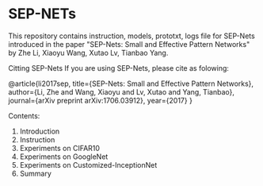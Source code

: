 # SEP-NETs
This repository contains instruction, models, prototxt, logs file for SEP-Nets introduced in the paper "SEP-Nets: Small and Effective Pattern Networks" by Zhe Li, Xiaoyu Wang, Xutao Lv, Tianbao Yang.

Citting SEP-Nets
If you are using SEP-Nets, please cite as folowing:

@article{li2017sep,
  title={SEP-Nets: Small and Effective Pattern Networks},
  author={Li, Zhe and Wang, Xiaoyu and Lv, Xutao and Yang, Tianbao},
  journal={arXiv preprint arXiv:1706.03912},
  year={2017}
}

Contents:
1. Introduction
2. Instruction
3. Experiments on CIFAR10
4. Experiments on GoogleNet
5. Experiments on Customized-InceptionNet
6. Summary
